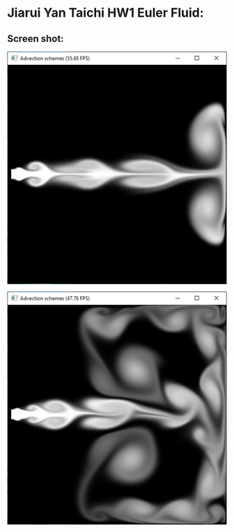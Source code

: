 Jiarui Yan Taichi HW1 Euler Fluid:
======================

Screen shot:
-------------
![](./image/Capture.PNG)


![](./image/Capture_Nxt.PNG)